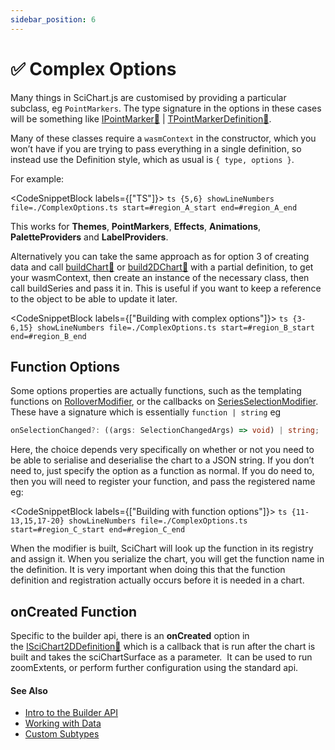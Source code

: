 ```yaml
---
sidebar_position: 6
---
```


# ✅ Complex Options

Many things in SciChart.js are customised by providing a particular subclass, eg `PointMarkers`. The type signature in the options in these cases will be something like [IPointMarker:blue_book:](https://www.scichart.com/documentation/js/current/typedoc/interfaces/ipointmarker.html) | [TPointMarkerDefinition:blue_book:](https://www.scichart.com/documentation/js/current/typedoc/index.html#tpointmarkerdefinition).

Many of these classes require a `wasmContext` in the constructor, which you won’t have if you are trying to pass everything in a single definition, so instead use the Definition style, which as usual is `{ type, options }`.

For example:

<CodeSnippetBlock labels={["TS"]}>
    ```ts {5,6} showLineNumbers file=./ComplexOptions.ts start=#region_A_start end=#region_A_end
    ```
</CodeSnippetBlock>

This works for **Themes**, **PointMarkers**, **Effects**, **Animations**, **PaletteProviders** and **LabelProviders**.

Alternatively you can take the same approach as for option 3 of creating data and call [buildChart:blue_book:](https://www.scichart.com/documentation/js/current/typedoc/index.html#chartbuilder.buildchart) or [build2DChart:blue_book:](https://www.scichart.com/documentation/js/current/typedoc/index.html#chartbuilder.build2dchart) with a partial definition, to get your wasmContext, then create an instance of the necessary class, then call buildSeries and pass it in. This is useful if you want to keep a reference to the object to be able to update it later.


<CodeSnippetBlock labels={["Building with complex options"]}>
    ```ts {3-6,15} showLineNumbers file=./ComplexOptions.ts start=#region_B_start end=#region_B_end
    ```
</CodeSnippetBlock>

Function Options
----------------

Some options properties are actually functions, such as the templating functions on [RolloverModifier](/docs/2d-charts/chart-modifier-api/rollover-modifier), or the callbacks on [SeriesSelectionModifier](/docs/2d-charts/chart-modifier-api/selection/series-selection). These have a signature which is essentially `function | string` eg

```ts
onSelectionChanged?: ((args: SelectionChangedArgs) => void) | string;
```

Here, the choice depends very specifically on whether or not you need to be able to serialise and deserialise the chart to a JSON string. If you don’t need to, just specify the option as a function as normal. If you do need to, then you will need to register your function, and pass the registered name eg:


<CodeSnippetBlock labels={["Building with function options"]}>
    ```ts {11-13,15,17-20} showLineNumbers file=./ComplexOptions.ts start=#region_C_start end=#region_C_end
    ```
</CodeSnippetBlock>

When the modifier is built, SciChart will look up the function in its registry and assign it. When you serialize the chart, you will get the function name in the definition. It is very important when doing this that the function definition and registration actually occurs before it is needed in a chart.

onCreated Function 
-------------------

Specific to the builder api, there is an **onCreated** option in the [ISciChart2DDefinition:blue_book:](https://www.scichart.com/documentation/js/current/typedoc/interfaces/iscichart2ddefinition.html) which is a callback that is run after the chart is built and takes the sciChartSurface as a parameter.  It can be used to run zoomExtents, or perform further configuration using the standard api.

#### See Also

* [Intro to the Builder API](/docs/2d-charts/builder-api/builder-api-overview)
* [Working with Data](/docs/2d-charts/builder-api/working-with-data)
* [Custom Subtypes](/docs/2d-charts/builder-api/custom-subtypes)